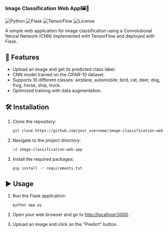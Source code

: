 ### Image Classification Web App🖼️🚀 

![Python](https://img.shields.io/badge/Python-3.8%2B-blue?style=flat-square&logo=python)
![Flask](https://img.shields.io/badge/Flask-2.1.0-green?style=flat-square&logo=flask)
![TensorFlow](https://img.shields.io/badge/TensorFlow-2.7.0-orange?style=flat-square&logo=tensorflow)
![License](https://img.shields.io/badge/license-MIT-blue.svg?style=flat-square)

A simple web application for image classification using a Convolutional Neural Network (CNN) implemented with TensorFlow and deployed with Flask.

## 🚀 Features

- Upload an image and get its predicted class label.
- CNN model trained on the CIFAR-10 dataset.
- Supports 10 different classes: airplane, automobile, bird, cat, deer, dog, frog, horse, ship, truck.
- Optimized training with data augmentation.

## 🛠️ Installation

1. Clone the repository:

    ```bash
    git clone https://github.com/your_username/image-classification-web-app.git
    ```

2. Navigate to the project directory:

    ```bash
    cd image-classification-web-app
    ```

3. Install the required packages:

    ```bash
    pip install -r requirements.txt
    ```

## ▶️ Usage

1. Run the Flask application:

    ```bash
    python app.py
    ```

2. Open your web browser and go to [http://localhost:5000](http://localhost:5000).
3. Upload an image and click on the "Predict" button.
